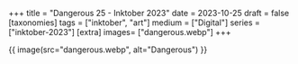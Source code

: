 +++
title = "Dangerous 25 - Inktober 2023"
date = 2023-10-25
draft =  false
[taxonomies]
tags = ["inktober", "art"]
medium = ["Digital"]
series = ["inktober-2023"]
[extra]
images= ["dangerous.webp"]
+++

{{ image(src="dangerous.webp", alt="Dangerous") }}

